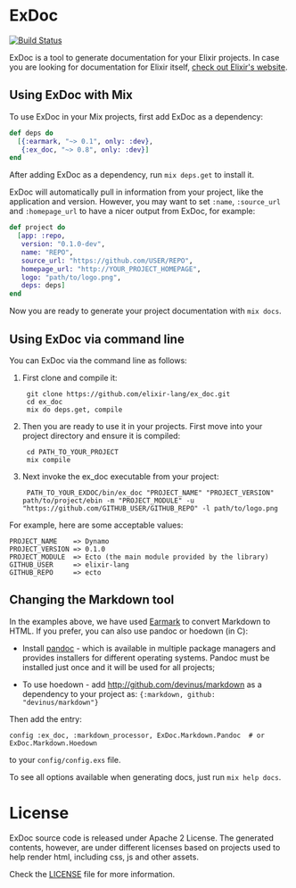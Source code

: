 # ExDoc

[![Build Status](https://secure.travis-ci.org/elixir-lang/ex_doc.svg?branch=master "Build Status")](http://travis-ci.org/elixir-lang/ex_doc)

ExDoc is a tool to generate documentation for your Elixir projects. In case you are looking for documentation for Elixir itself, [check out Elixir's website](http://elixir-lang.org/).

## Using ExDoc with Mix

To use ExDoc in your Mix projects, first add ExDoc as a dependency:

```elixir
def deps do
  [{:earmark, "~> 0.1", only: :dev},
   {:ex_doc, "~> 0.8", only: :dev}]
end
```

After adding ExDoc as a dependency, run `mix deps.get` to install it.

ExDoc will automatically pull in information from your project, like the application and version. However, you may want to set `:name`, `:source_url` and `:homepage_url` to have a nicer output from ExDoc, for example:

```elixir
def project do
  [app: :repo,
   version: "0.1.0-dev",
   name: "REPO",
   source_url: "https://github.com/USER/REPO",
   homepage_url: "http://YOUR_PROJECT_HOMEPAGE",
   logo: "path/to/logo.png",
   deps: deps]
end
```

Now you are ready to generate your project documentation with `mix docs`.

## Using ExDoc via command line

You can ExDoc via the command line as follows:

1. First clone and compile it:

        git clone https://github.com/elixir-lang/ex_doc.git
        cd ex_doc
        mix do deps.get, compile

2. Then you are ready to use it in your projects. First move into your project directory and ensure it is compiled:

        cd PATH_TO_YOUR_PROJECT
        mix compile

3. Next invoke the ex_doc executable from your project:

        PATH_TO_YOUR_EXDOC/bin/ex_doc "PROJECT_NAME" "PROJECT_VERSION" path/to/project/ebin -m "PROJECT_MODULE" -u "https://github.com/GITHUB_USER/GITHUB_REPO" -l path/to/logo.png

For example, here are some acceptable values:

    PROJECT_NAME    => Dynamo
    PROJECT_VERSION => 0.1.0
    PROJECT_MODULE  => Ecto (the main module provided by the library)
    GITHUB_USER     => elixir-lang
    GITHUB_REPO     => ecto

## Changing the Markdown tool

In the examples above, we have used [Earmark](http://github.com/pragdave/earmark) to convert Markdown to HTML. If you prefer, you can also use pandoc or hoedown (in C):

  * Install [pandoc](http://johnmacfarlane.net/pandoc/) - which is available in multiple package managers and provides installers for different operating systems. Pandoc must be installed just once and it will be used for all projects;

  * To use hoedown - add http://github.com/devinus/markdown as a dependency to your project as: `{:markdown, github: "devinus/markdown"}`

Then add the entry:

    config :ex_doc, :markdown_processor, ExDoc.Markdown.Pandoc  # or ExDoc.Markdown.Hoedown

to your `config/config.exs` file.

To see all options available when generating docs, just run `mix help docs`.

# License

ExDoc source code is released under Apache 2 License. The generated contents, however, are under different licenses based on projects used to help render html, including css, js and other assets.

Check the [LICENSE](LICENSE) file for more information.
